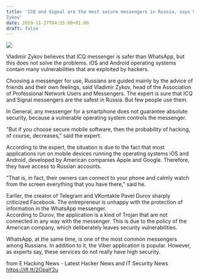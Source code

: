 ```yaml
---
title: 'ICQ and Signal are the most secure messengers in Russia, says Vladimir
Zykov'
date: 2019-11-27T04:25:00+01:00
draft: false
---
```


[![](https://1.bp.blogspot.com/-DP9VoJ4so1k/Xd3reG7j0xI/AAAAAAAABQg/3CiZ54BviEUn-gw1ecPr2Ys-EEC_mcmwQCLcBGAsYHQ/s640/signal.jpg)](https://1.bp.blogspot.com/-DP9VoJ4so1k/Xd3reG7j0xI/AAAAAAAABQg/3CiZ54BviEUn-gw1ecPr2Ys-EEC_mcmwQCLcBGAsYHQ/s1600/signal.jpg)

  
Vladimir Zykov believes that ICQ messenger is safer than WhatsApp, but this does not solve the problems. iOS and Android operating systems contain many vulnerabilities that are exploited by hackers.  
  
Choosing a messenger for use, Russians are guided mainly by the advice of friends and their own feelings, said Vladimir Zykov, head of the Association of Professional Network Users and Messengers. The expert is sure that ICQ and Signal messengers are the safest in Russia. But few people use them.  
  
In General, any messenger for a smartphone does not guarantee absolute security, because a vulnerable operating system controls the messenger.  
  
"But if you choose secure mobile software, then the probability of hacking, of course, decreases," said the expert.  
  
According to the expert, the situation is due to the fact that most applications run on mobile devices running the operating systems iOS and Android, developed by American companies Apple and Google. Therefore, they have access to Russian accounts.  
  
"That is, in fact, their owners can connect to your phone and calmly watch from the screen everything that you have there," said he.  
  
Earlier, the creator of Telegram and VKontakte Pavel Durov sharply criticized Facebook. The entrepreneur is unhappy with the protection of information in the WhatsApp messenger.  
According to Durov, the application is a kind of Trojan that are not connected in any way with the messenger. This is due to the policy of the American company, which deliberately leaves security vulnerabilities.  
  
WhatsApp, at the same time, is one of the most common messengers among Russians. In addition to it, the Viber application is popular. However, as experts say, these services do not really have high security.

  
  
from E Hacking News - Latest Hacker News and IT Security News https://ift.tt/2OpaY2u